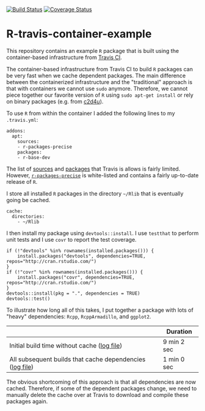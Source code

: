 [![Build Status](https://travis-ci.org/jtilly/R-travis-container-example.svg?branch=master)](https://travis-ci.org/jtilly/R-travis-container-example) 
[![Coverage Status](https://coveralls.io/repos/jtilly/R-travis-container-example/badge.svg?branch=master&service=github)](https://coveralls.io/github/jtilly/R-travis-container-example?branch=master)

# R-travis-container-example
This repository contains an example `R` package that is built using the container-based infrastructure from [Travis CI](https://travis-ci.org/).

The container-based infrastructure from Travis CI to build `R` packages can be very fast when we cache dependent packages. The main difference between the containerized infrastructure and the "traditional" approach is that with containers we cannot use `sudo` anymore. Therefore, we cannot piece together our favorite version of `R`  using `sudo apt-get install` or rely on binary packages (e.g. from [c2d4u]( https://launchpad.net/~marutter/+archive/ubuntu/c2d4u)). 

To use `R` from within the container I added the following lines to my `.travis.yml`:
```{yml}
addons:
  apt:
    sources:
    - r-packages-precise
    packages:
    - r-base-dev
```
The list of [sources](https://github.com/travis-ci/apt-source-whitelist) and [packages](https://github.com/travis-ci/apt-package-whitelist/blob/master/ubuntu-precise) that Travis is allows is fairly limited. However, [`r-packages-precise`](https://cran.r-project.org/bin/linux/ubuntu/) is white-listed and contains a fairly up-to-date release of `R`. 

I store all installed `R` packages in the directory `~/Rlib` that is eventually going be cached. 
```{yml}
cache:
  directories: 
    - ~/Rlib
```
I then install my package using `devtools::install`. I use `testthat` to perform unit tests and I use `covr` to report the test coverage. 
```{R}
if (!"devtools" %in% rownames(installed.packages())) { 
    install.packages("devtools", dependencies=TRUE, repos="http://cran.rstudio.com/") 
}
if (!"covr" %in% rownames(installed.packages())) { 
    install.packages("covr", dependencies=TRUE, repos="http://cran.rstudio.com/") 
}
devtools::install(pkg = ".", dependencies = TRUE)
devtools::test()
```

To illustrate how long all of this takes, I put together a package with lots of "heavy" dependencies: `Rcpp`, `RcppArmadillo`, and `ggplot2`.

|                           | Duration          |
|---------------------------|---------------|
| Initial build time without cache ([log file](https://s3.amazonaws.com/archive.travis-ci.org/jobs/73105072/log.txt)) | 9 min 2 sec      |
| All subsequent builds that cache dependencies ([log file](https://s3.amazonaws.com/archive.travis-ci.org/jobs/73106362/log.txt))   | 1 min  0 sec  |


The obvious shortcoming of this approach is that all dependencies are now cached. Therefore, if some of the dependent packages change, we need to manually delete the cache over at Travis to download and compile these packages again. 

